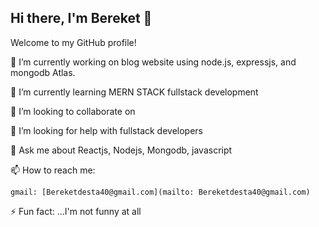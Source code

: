 ## Hi there, I'm Bereket 👋

Welcome to my GitHub profile!

<!--
**bereket-desta/bereket-desta** is a ✨ _special_ ✨ repository because its `README.md` (this file) appears on your GitHub profile.

Here are some ideas to get you started:
-->
  🔭 I’m currently working on blog website using node.js, expressjs, and mongodb Atlas.
  
  🌱 I’m currently learning MERN STACK fullstack development
  
  👯 I’m looking to collaborate on 
  
  🤔 I’m looking for help with fullstack developers
  
  💬 Ask me about Reactjs, Nodejs, Mongodb, javascript 
  
  📫 How to reach me: 

    gmail: [Bereketdesta40@gmail.com](mailto: Bereketdesta40@gmail.com)
  
  ⚡ Fun fact: ...I'm not funny at all

